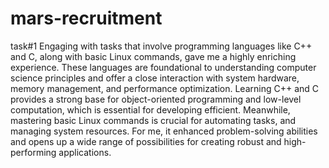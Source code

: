 # mars-recruitment
task#1
Engaging with tasks that involve programming languages like C++ and C, along with basic Linux commands, gave me a highly enriching experience. These languages are foundational to understanding computer science principles and offer a close interaction with system hardware, memory management, and performance optimization. Learning C++ and C provides a strong base for object-oriented programming and low-level computation, which is essential for developing efficient. Meanwhile, mastering basic Linux commands is crucial for  automating tasks, and managing system resources. For me, it enhanced problem-solving abilities and opens up a wide range of possibilities for creating robust and high-performing applications.
